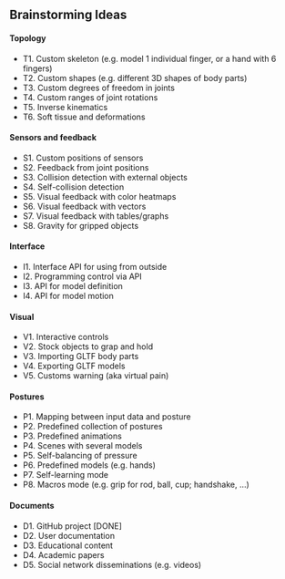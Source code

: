 ## Brainstorming Ideas

#### Topology
* T1. Custom skeleton (e.g. model 1 individual finger, or a hand with 6 fingers)
* T2. Custom shapes (e.g. different 3D shapes of body parts)
* T3. Custom degrees of freedom in joints
* T4. Custom ranges of joint rotations
* T5. Inverse kinematics
* T6. Soft tissue and deformations

#### Sensors and feedback
* S1. Custom positions of sensors
* S2. Feedback from joint positions
* S3. Collision detection with external objects
* S4. Self-collision detection
* S5. Visual feedback with color heatmaps
* S6. Visual feedback with vectors
* S7. Visual feedback with tables/graphs
* S8. Gravity for gripped objects

#### Interface
* I1. Interface API for using from outside
* I2. Programming control via API
* I3. API for model definition
* I4. API for model motion

#### Visual
* V1. Interactive controls
* V2. Stock objects to grap and hold
* V3. Importing GLTF body parts
* V4. Exporting GLTF models
* V5. Customs warning (aka virtual pain)

#### Postures
* P1. Mapping between input data and posture
* P2. Predefined collection of postures
* P3. Predefined animations
* P4. Scenes with several models
* P5. Self-balancing of pressure
* P6. Predefined models (e.g. hands)
* P7. Self-learning mode
* P8. Macros mode (e.g. grip for rod, ball, cup; handshake, ...)

#### Documents
* D1. GitHub project [DONE]
* D2. User documentation
* D3. Educational content
* D4. Academic papers
* D5. Social network disseminations (e.g. videos)
